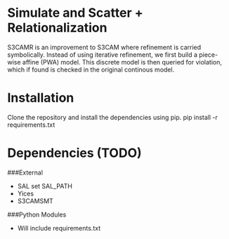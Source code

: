 Simulate and Scatter + Relationalization
===

S3CAMR is an improvement to S3CAM where refinement is carried symbolically.
Instead of using iterative refinement, we first build a piece-wise affine (PWA)
model. This discrete model is then queried for violation, which if found is
checked in the original continous model.

Installation
===
Clone the repository and install the dependencies using pip.
pip install -r requirements.txt

Dependencies (TODO)
===
###External
- SAL
    set SAL_PATH
- Yices
- S3CAMSMT

###Python Modules
- Will include requirements.txt
